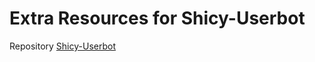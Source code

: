 # Extra Resources for Shicy-Userbot
Repository [Shicy-Userbot](https://github.com/sip-userbot/Shicy-Userbot)
